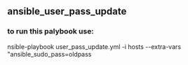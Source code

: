 ## ansible_user_pass_update
### to run this palybook use:

nsible-playbook user_pass_update.yml -i hosts --extra-vars "ansible_sudo_pass=oldpass
